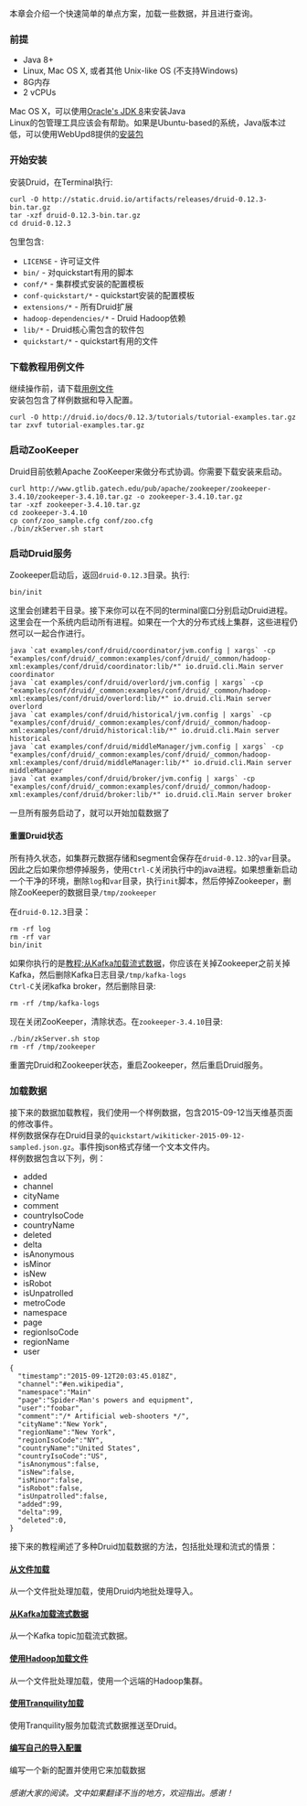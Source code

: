本章会介绍一个快速简单的单点方案，加载一些数据，并且进行查询。
### 前提
- Java 8+
- Linux, Mac OS X, 或者其他 Unix-like OS (不支持Windows)
- 8G内存
- 2 vCPUs

Mac OS X，可以使用[Oracle's JDK 8](http://www.oracle.com/technetwork/java/javase/downloads/jdk8-downloads-2133151.html)来安装Java  
Linux的包管理工具应该会有帮助。如果是Ubuntu-based的系统，Java版本过低，可以使用WebUpd8提供的[安装包](http://www.webupd8.org/2012/09/install-oracle-java-8-in-ubuntu-via-ppa.html)

### 开始安装
安装Druid，在Terminal执行:
```
curl -O http://static.druid.io/artifacts/releases/druid-0.12.3-bin.tar.gz
tar -xzf druid-0.12.3-bin.tar.gz
cd druid-0.12.3
```
包里包含:
- `LICENSE` - 许可证文件
- `bin/` - 对quickstart有用的脚本
- `conf/*` - 集群模式安装的配置模板
- `conf-quickstart/*` - quickstart安装的配置模板
- `extensions/*` - 所有Druid扩展
- `hadoop-dependencies/*` - Druid Hadoop依赖
- `lib/*` - Druid核心需包含的软件包
- `quickstart/*` - quickstart有用的文件

### 下载教程用例文件
继续操作前，请下载[用例文件](http://druid.io/docs/0.12.3/tutorials/tutorial-examples.tar.gz)  
安装包包含了样例数据和导入配置。
```
curl -O http://druid.io/docs/0.12.3/tutorials/tutorial-examples.tar.gz
tar zxvf tutorial-examples.tar.gz
```

### 启动ZooKeeper
Druid目前依赖Apache ZooKeeper来做分布式协调。你需要下载安装来启动。
```
curl http://www.gtlib.gatech.edu/pub/apache/zookeeper/zookeeper-3.4.10/zookeeper-3.4.10.tar.gz -o zookeeper-3.4.10.tar.gz
tar -xzf zookeeper-3.4.10.tar.gz
cd zookeeper-3.4.10
cp conf/zoo_sample.cfg conf/zoo.cfg
./bin/zkServer.sh start
```

### 启动Druid服务
Zookeeper启动后，返回`druid-0.12.3`目录。执行:
```
bin/init
```
这里会创建若干目录。接下来你可以在不同的terminal窗口分别启动Druid进程。这里会在一个系统内启动所有进程。如果在一个大的分布式线上集群，这些进程仍然可以一起合作进行。
```
java `cat examples/conf/druid/coordinator/jvm.config | xargs` -cp "examples/conf/druid/_common:examples/conf/druid/_common/hadoop-xml:examples/conf/druid/coordinator:lib/*" io.druid.cli.Main server coordinator
java `cat examples/conf/druid/overlord/jvm.config | xargs` -cp "examples/conf/druid/_common:examples/conf/druid/_common/hadoop-xml:examples/conf/druid/overlord:lib/*" io.druid.cli.Main server overlord
java `cat examples/conf/druid/historical/jvm.config | xargs` -cp "examples/conf/druid/_common:examples/conf/druid/_common/hadoop-xml:examples/conf/druid/historical:lib/*" io.druid.cli.Main server historical
java `cat examples/conf/druid/middleManager/jvm.config | xargs` -cp "examples/conf/druid/_common:examples/conf/druid/_common/hadoop-xml:examples/conf/druid/middleManager:lib/*" io.druid.cli.Main server middleManager
java `cat examples/conf/druid/broker/jvm.config | xargs` -cp "examples/conf/druid/_common:examples/conf/druid/_common/hadoop-xml:examples/conf/druid/broker:lib/*" io.druid.cli.Main server broker
```
一旦所有服务启动了，就可以开始加载数据了
#### <a id="resetting-cluster-state" class="anchor">重置Druid状态</a>
所有持久状态，如集群元数据存储和segment会保存在`druid-0.12.3`的`var`目录。  
因此之后如果你想停掉服务，使用`Ctrl-C`关闭执行中的java进程。如果想重新启动一个干净的环境，删除`log`和`var`目录，执行`init`脚本，然后停掉Zookeeper，删除ZooKeeper的数据目录`/tmp/zookeeper`  

在`druid-0.12.3`目录：
```
rm -rf log
rm -rf var
bin/init
```
如果你执行的是[教程:从Kafka加载流式数据](/TODO)，你应该在关掉Zookeeper之前关掉Kafka，然后删除Kafka日志目录`/tmp/kafka-logs`  
`Ctrl-C`关闭kafka broker，然后删除目录:
```
rm -rf /tmp/kafka-logs
```

现在关闭ZooKeeper，清除状态。在`zookeeper-3.4.10`目录:
```
./bin/zkServer.sh stop
rm -rf /tmp/zookeeper
```
重置完Druid和Zookeeper状态，重启Zookeeper，然后重启Druid服务。

### 加载数据
接下来的数据加载教程，我们使用一个样例数据，包含2015-09-12当天维基页面的修改事件。  
样例数据保存在Druid目录的`quickstart/wikiticker-2015-09-12-sampled.json.gz`。事件按json格式存储一个文本文件内。  
样例数据包含以下列，例：
- added
- channel
- cityName
- comment
- countryIsoCode
- countryName
- deleted
- delta
- isAnonymous
- isMinor
- isNew
- isRobot
- isUnpatrolled
- metroCode
- namespace
- page
- regionIsoCode
- regionName
- user
```
{
  "timestamp":"2015-09-12T20:03:45.018Z",
  "channel":"#en.wikipedia",
  "namespace":"Main"
  "page":"Spider-Man's powers and equipment",
  "user":"foobar",
  "comment":"/* Artificial web-shooters */",
  "cityName":"New York",
  "regionName":"New York",
  "regionIsoCode":"NY",
  "countryName":"United States",
  "countryIsoCode":"US",
  "isAnonymous":false,
  "isNew":false,
  "isMinor":false,
  "isRobot":false,
  "isUnpatrolled":false,
  "added":99,
  "delta":99,
  "deleted":0,
}
```

接下来的教程阐述了多种Druid加载数据的方法，包括批处理和流式的情景：

#### [从文件加载](#!/tutorials/tutorial-batch)
从一个文件批处理加载，使用Druid内地批处理导入。
#### [从Kafka加载流式数据](#!/tutorials/tutorial-kafka)
从一个Kafka topic加载流式数据。
#### [使用Hadoop加载文件](#!/tutorials/tutorial-batch-hadoop)
从一个文件批处理加载，使用一个远端的Hadoop集群。
#### [使用Tranquility加载](#!/tutorials/tutorial-tranquility)
使用Tranquility服务加载流式数据推送至Druid。
#### [编写自己的导入配置](/TODO)
编写一个新的配置并使用它来加载数据

###### 感谢大家的阅读。文中如果翻译不当的地方，欢迎指出。感谢！

